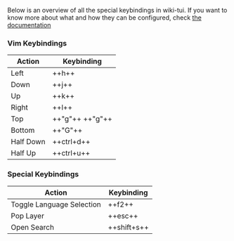 Below is an overview of all the special keybindings in wiki-tui. If you want to
know more about what and how they can be configured, check 
[the documentation](../configuration/keybindings.md)

### Vim Keybindings

| Action | Keybinding |
| ------ | ---------- |
| Left | ++h++ |
| Down | ++j++ |
| Up | ++k++ |
| Right | ++l++ |
| Top | ++"g"++ ++"g"++ |
| Bottom | ++"G"++ |
| Half Down | ++ctrl+d++ |
| Half Up | ++ctrl+u++ |

### Special Keybindings

| Action | Keybinding |
| ------ | ---------- |
| Toggle Language Selection | ++f2++ |
| Pop Layer | ++esc++ |
| Open Search | ++shift+s++ |
